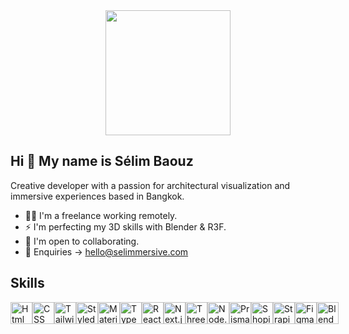 <div id="header" align="center">
  <img src="https://media.giphy.com/media/v1.Y2lkPTc5MGI3NjExNjk1bTc1cGlndWV2YW5ja3ZveTZpcGtqcjJpYWs0emt0aWtjeWswNyZlcD12MV9pbnRlcm5hbF9naWZfYnlfaWQmY3Q9cw/02fpOkmY0kxI2ta63z/giphy.gif" alt="" width="200" />
</div>

## Hi 👋 My name is Sélim Baouz


Creative developer with a passion for architectural visualization and immersive experiences based in Bangkok.

- 👨‍💻 I'm a freelance working remotely.
- ⚡ I'm perfecting my 3D skills with Blender & R3F.
- 🤝 I'm open to collaborating.
- 💬 Enquiries -> hello@selimmersive.com

## Skills

<div style="display: flex; margin-right: 10px;">
  <a href="https://www.w3.org/html/">
    <img src="https://imgs.search.brave.com/KhuJ2dCkk8FOHaKID8zYFqiXTuMKMNz9M8_K_PUaBCc/rs:fit:860:0:0/g:ce/aHR0cHM6Ly93d3cu/ZnJlZXBuZ2xvZ29z/LmNvbS91cGxvYWRz/L2h0bWw1LWxvZ28t/cG5nL2h0bWw1LWxv/Z28taHRtbC1sb2dv/LTAucG5n" width="35px" height="35px" alt="Html Logo" />
  </a>
  <a href="[https://www.w3.org/html/](https://developer.mozilla.org/en-US/docs/Web/CSS)">
    <img src="https://imgs.search.brave.com/L0tG_ZhCt_flu0NljaSOuDHswuXfdhOwcRS8LJ3r2H0/rs:fit:860:0:0/g:ce/aHR0cHM6Ly91eHdp/bmcuY29tL3dwLWNv/bnRlbnQvdGhlbWVz/L3V4d2luZy9kb3du/bG9hZC9icmFuZHMt/YW5kLXNvY2lhbC1t/ZWRpYS9jc3MtaWNv/bi5wbmc" width="35px" height="35px" alt="CSS Logo" />
  </a>
  <a href="https://tailwindcss.com/">
    <img src="https://imgs.search.brave.com/JEXDItwrW6zmmSaFC2PjdhVtsmujUBH1mEjdVRthZao/rs:fit:860:0:0/g:ce/aHR0cHM6Ly9zdGF0/aWMtMDAuaWNvbmR1/Y2suY29tL2Fzc2V0/cy4wMC90YWlsd2lu/ZC1jc3MtaWNvbi0x/MDI0eDYxNS1mZGVp/czVyMS5wbmc" width="35px" height="35px" alt="Tailwind CSS Logo" />
  </a>
  <a href="https://styled-components.com/">
    <img src="https://imgs.search.brave.com/F_4Il8-32lsN9NiM2e3ST0VBz-PFDjrem2A0_3XZj78/rs:fit:860:0:0/g:ce/aHR0cHM6Ly9zdGF0/aWMtMDAuaWNvbmR1/Y2suY29tL2Fzc2V0/cy4wMC9maWxlLXR5/cGUtc3R5bGVkLWlj/b24tMjU2eDI1Ni13/cHFlNGxkYy5wbmc" width="35px" height="35px" alt="Styled Components Logo" />
  </a>
  <a href="https://material-ui.com/">
    <img src="https://imgs.search.brave.com/9nEkJetSmjV4FD8gqQqKmF-hIWghL0wIbmU5u--7b1E/rs:fit:860:0:0/g:ce/aHR0cHM6Ly9zdGF0/aWMtMDAuaWNvbmR1/Y2suY29tL2Fzc2V0/cy4wMC9tYXRlcmlh/bC11aS1pY29uLTI1/NngyMDQtY2RrMmdl/OGgucG5n" width="35px" height="35px" alt="Material UI Logo" />
  </a>
  <a href="https://www.typescriptlang.org/">
    <img src="https://imgs.search.brave.com/48msZw8HC-WeLil8MQX0uL2KSdW3Q9T58pUQN7drkDU/rs:fit:860:0:0/g:ce/aHR0cHM6Ly9zdGF0/aWMtMDAuaWNvbmR1/Y2suY29tL2Fzc2V0/cy4wMC90eXBlc2Ny/aXB0LWljb24taWNv/bi01MTJ4NTEyLXlo/MHl1M3RhLnBuZw" width="35px" height="35px" alt="TypeScript Logo" />
  </a>
  <a href="https://reactjs.org/">
    <img src="https://imgs.search.brave.com/vTSkTucEdbHhZwc656owzCVAYY439fBuvSCVm0m_ZTo/rs:fit:860:0:0/g:ce/aHR0cHM6Ly9jZG4u/aWNvbnNjb3V0LmNv/bS9pY29uL2ZyZWUv/cG5nLTI1Ni9mcmVl/LXJlYWN0LTMtMTE3/NTEwOS5wbmc_Zj13/ZWJwJnc9MjU2" width="35px" height="35px" alt="React.js Logo" />
  </a>
  <a href="https://nextjs.org/">
    <img src="https://imgs.search.brave.com/obMNHdu_oPgpluv1tJBbwCnP7dLGtDwcrDl2o6S5efg/rs:fit:860:0:0/g:ce/aHR0cHM6Ly9zdHls/ZXMucmVkZGl0bWVk/aWEuY29tL3Q1XzNo/N3lpL3N0eWxlcy9j/b21tdW5pdHlJY29u/X25zcm96aHI5aWds/OTEucG5n" width="35px" height="35px" alt="Next.js Logo" />
  </a>
  <a href="https://threejs.org/">
    <img src="https://imgs.search.brave.com/apSCgARlDiOmxvpOeUs4c0DWsaKQ5KPBZJN3oBFlv4w/rs:fit:860:0:0/g:ce/aHR0cHM6Ly9zZWVr/bG9nby5jb20vaW1h/Z2VzL1QvdGhyZWUt/anMtbG9nby0wN0Ez/MjMwN0YxLXNlZWts/b2dvLmNvbS5wbmc" width="35px" height="35px" alt="Three.js Logo" />
  </a>
  <a href="https://nodejs.org/">
    <img src="https://imgs.search.brave.com/z3c5QiLOwynFt2L8BbC7Fm4wEhJdIkBZ-viULjWtboM/rs:fit:860:0:0/g:ce/aHR0cHM6Ly9zdGF0/aWMtMDAuaWNvbmR1/Y2suY29tL2Fzc2V0/cy4wMC9ub2RlLWpz/LWljb24tNDU0eDUx/Mi1uenRvZngxNy5w/bmc" width="35px" height="35px" alt="Node.js Logo" />
  </a>
  <a href="https://www.prisma.io/">
    <img src="https://imgs.search.brave.com/KhQAV89DalGsyHLIk36WzppNhJCg02NbIehcQjuSTeU/rs:fit:860:0:0/g:ce/aHR0cHM6Ly9pY29u/cy52ZXJ5aWNvbi5j/b20vcG5nL28vYnVz/aW5lc3MvdnNjb2Rl/LXByb2dyYW0taXRl/bS1pY29uL3ByaXNt/YS5wbmc" width="35px" height="35px" alt="Prisma Logo" />
  </a>
  <a href="https://www.shopify.com/">
    <img src="https://imgs.search.brave.com/oYTn7A9hvQd3cuSGeWtQ0AdV-UnAt6_SIaefVVmmmn8/rs:fit:860:0:0/g:ce/aHR0cHM6Ly9zdGF0/aWMtMDAuaWNvbmR1/Y2suY29tL2Fzc2V0/cy4wMC9zaG9waWZ5/LWljb24tMjI0eDI1/Ni12ZW95eWZkNC5w/bmc" width="35px" height="35px" alt="Shopify Logo" />
  </a>
  <a href="https://strapi.io/">
    <img src="https://imgs.search.brave.com/81RGXCnZVQiMdUTAqwnKD0Zx998CYedvpVWD9B1HOIQ/rs:fit:860:0:0/g:ce/aHR0cHM6Ly9zdGF0/aWMtMDAuaWNvbmR1/Y2suY29tL2Fzc2V0/cy4wMC9zdHJhcGkt/aWNvbi01MTJ4NTA1/LTNobDdhMXYzLnBu/Zw" width="35px" height="35px" alt="Strapi Logo" />
  </a>
  <a href="https://www.figma.com/">
    <img src="https://imgs.search.brave.com/2eZ9-iE_TbzUFVJmkP-8vsoIrQbTsN_9UOOjEjeBDfw/rs:fit:860:0:0/g:ce/aHR0cHM6Ly9sb2dv/ZG93bmxvYWQub3Jn/L3dwLWNvbnRlbnQv/dXBsb2Fkcy8yMDIy/LzEyL2ZpZ21hLWxv/Z28ucG5n" width="35px" height="35px" alt="Figma Logo" />
  </a>
  <a href="https://www.blender.org/">
    <img src="https://imgs.search.brave.com/wFssI1ckPnGoh08obTgvU0RLMkI2wmKdsFWGqYVn2f4/rs:fit:860:0:0/g:ce/aHR0cHM6Ly9jZG4y/Lmljb25maW5kZXIu/Y29tL2RhdGEvaWNv/bnMvaWNvbnMtbWVn/YS1wYWNrLTEtYW5k/LTIvMjU2L0JsZW5k/ZXIucG5n" width="35px" height="35px" alt="Blender Logo" />
  </a>
</div>
<!--
**selimrsv/selimrsv** is a ✨ _special_ ✨ repository because its `README.md` (this file) appears on your GitHub profile.

Here are some ideas to get you started:

- 🔭 I’m currently working on ...
- 🌱 I’m currently learning ...
- 👯 I’m looking to collaborate on ...
- 🤔 I’m looking for help with ...
- 💬 Ask me about ...
- 📫 How to reach me: ...
- 😄 Pronouns: ...
- ⚡ Fun fact: ...
-->
